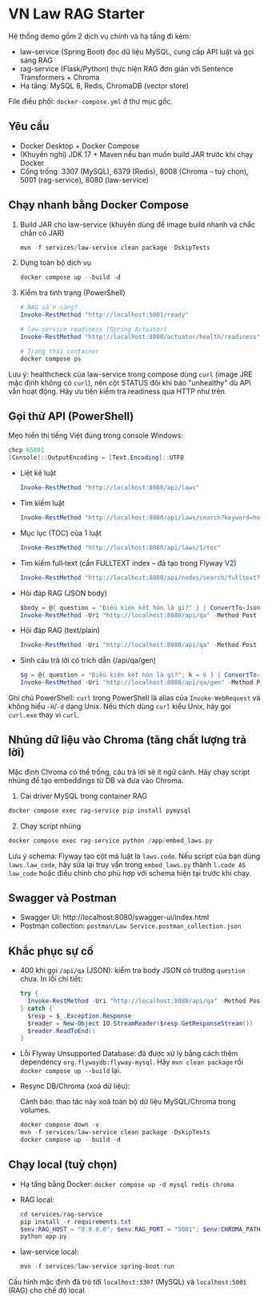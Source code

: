# VN Law RAG Starter

Hệ thống demo gồm 2 dịch vụ chính và hạ tầng đi kèm:

- law-service (Spring Boot) đọc dữ liệu MySQL, cung cấp API luật và gọi sang RAG
- rag-service (Flask/Python) thực hiện RAG đơn giản với Sentence Transformers + Chroma
- Hạ tầng: MySQL 8, Redis, ChromaDB (vector store)

File điều phối: `docker-compose.yml` ở thư mục gốc.

## Yêu cầu
- Docker Desktop + Docker Compose
- (Khuyến nghị) JDK 17 + Maven nếu bạn muốn build JAR trước khi chạy Docker
- Cổng trống: 3307 (MySQL), 6379 (Redis), 8008 (Chroma – tuỳ chọn), 5001 (rag-service), 8080 (law-service)

## Chạy nhanh bằng Docker Compose
1) Build JAR cho law-service (khuyên dùng để image build nhanh và chắc chắn có JAR)

   ```powershell
   mvn -f services/law-service clean package -DskipTests
   ```

2) Dựng toàn bộ dịch vụ

   ```powershell
   docker compose up --build -d
   ```

3) Kiểm tra tình trạng (PowerShell)

   ```powershell
   # RAG sẵn sàng?
   Invoke-RestMethod "http://localhost:5001/ready"

   # law-service readiness (Spring Actuator)
   Invoke-RestMethod "http://localhost:8080/actuator/health/readiness"

   # Trạng thái container
   docker compose ps
   ```

Lưu ý: healthcheck của law-service trong compose dùng `curl` (image JRE mặc định không có `curl`), nên cột STATUS đôi khi báo "unhealthy" dù API vẫn hoạt động. Hãy ưu tiên kiểm tra readiness qua HTTP như trên.

## Gọi thử API (PowerShell)
Mẹo hiển thị tiếng Việt đúng trong console Windows:

```powershell
chcp 65001
[Console]::OutputEncoding = [Text.Encoding]::UTF8
```

- Liệt kê luật

  ```powershell
  Invoke-RestMethod "http://localhost:8080/api/laws"
  ```

- Tìm kiếm luật

  ```powershell
  Invoke-RestMethod "http://localhost:8080/api/laws/search?keyword=hon%20nhan"
  ```

- Mục lục (TOC) của 1 luật

  ```powershell
  Invoke-RestMethod "http://localhost:8080/api/laws/1/toc"
  ```

- Tìm kiếm full‑text (cần FULLTEXT index – đã tạo trong Flyway V2)

  ```powershell
  Invoke-RestMethod "http://localhost:8080/api/nodes/search/fulltext?q=ket%20hon&page=0&size=10"
  ```

- Hỏi đáp RAG (JSON body)

  ```powershell
  $body = @{ question = "Điều kiện kết hôn là gì?" } | ConvertTo-Json
  Invoke-RestMethod -Uri "http://localhost:8080/api/qa" -Method Post -ContentType "application/json" -Body $body
  ```

- Hỏi đáp RAG (text/plain)

  ```powershell
  Invoke-RestMethod -Uri "http://localhost:8080/api/qa" -Method Post -ContentType "text/plain" -Body "Điều kiện kết hôn là gì?"
  ```

- Sinh câu trả lời có trích dẫn (/api/qa/gen)

  ```powershell
  $g = @{ question = "Điều kiện kết hôn là gì?"; k = 8 } | ConvertTo-Json
  Invoke-RestMethod -Uri "http://localhost:8080/api/qa/gen" -Method Post -ContentType "application/json" -Body $g
  ```

Ghi chú PowerShell: `curl` trong PowerShell là alias của `Invoke-WebRequest` và không hiểu `-H`/`-d` dạng Unix. Nếu thích dùng `curl` kiểu Unix, hãy gọi `curl.exe` thay vì `curl`.

## Nhúng dữ liệu vào Chroma (tăng chất lượng trả lời)
Mặc định Chroma có thể trống, câu trả lời sẽ ít ngữ cảnh. Hãy chạy script nhúng để tạo embeddings từ DB và đưa vào Chroma.

1) Cài driver MySQL trong container RAG

```powershell
docker compose exec rag-service pip install pymysql
```

2) Chạy script nhúng

```powershell
docker compose exec rag-service python /app/embed_laws.py
```

Lưu ý schema: Flyway tạo cột mã luật là `laws.code`. Nếu script của bạn dùng `laws.law_code`, hãy sửa lại truy vấn trong `embed_laws.py` thành `l.code AS law_code` hoặc điều chỉnh cho phù hợp với schema hiện tại trước khi chạy.

## Swagger và Postman
- Swagger UI: http://localhost:8080/swagger-ui/index.html
- Postman collection: `postman/Law Service.postman_collection.json`

## Khắc phục sự cố
- 400 khi gọi `/api/qa` (JSON): kiểm tra body JSON có trường `question` chưa. In lỗi chi tiết:

  ```powershell
  try {
    Invoke-RestMethod -Uri "http://localhost:8080/api/qa" -Method Post -ContentType "application/json" -Body $body -ErrorAction Stop
  } catch {
    $resp = $_.Exception.Response
    $reader = New-Object IO.StreamReader($resp.GetResponseStream())
    $reader.ReadToEnd()
  }
  ```

- Lỗi Flyway Unsupported Database: đã được xử lý bằng cách thêm dependency `org.flywaydb:flyway-mysql`. Hãy `mvn clean package` rồi `docker compose up --build` lại.

- Resync DB/Chroma (xoá dữ liệu):

  Cảnh báo: thao tác này xoá toàn bộ dữ liệu MySQL/Chroma trong volumes.

  ```powershell
  docker compose down -v
  mvn -f services/law-service clean package -DskipTests
  docker compose up --build -d
  ```

## Chạy local (tuỳ chọn)
- Hạ tầng bằng Docker: `docker compose up -d mysql redis chroma`
- RAG local:

  ```powershell
  cd services/rag-service
  pip install -r requirements.txt
  $env:RAG_HOST = "0.0.0.0"; $env:RAG_PORT = "5001"; $env:CHROMA_PATH = ".\chroma"
  python app.py
  ```

- law-service local:

  ```powershell
  mvn -f services/law-service spring-boot:run
  ```

Cấu hình mặc định đã trỏ tới `localhost:3307` (MySQL) và `localhost:5001` (RAG) cho chế độ local.

